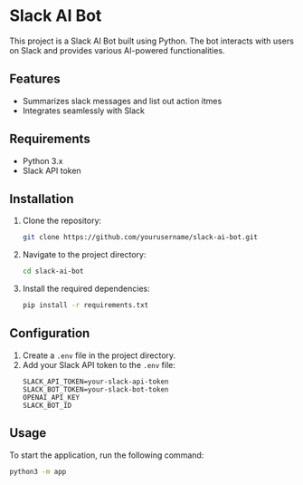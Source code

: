 # Slack AI Bot

This project is a Slack AI Bot built using Python. The bot interacts with users on Slack and provides various AI-powered functionalities.

## Features

- Summarizes slack messages and list out action itmes
- Integrates seamlessly with Slack

## Requirements

- Python 3.x
- Slack API token

## Installation

1. Clone the repository:
   ```bash
   git clone https://github.com/yourusername/slack-ai-bot.git
   ```
2. Navigate to the project directory:
   ```bash
   cd slack-ai-bot
   ```
3. Install the required dependencies:
   ```bash
   pip install -r requirements.txt
   ```

## Configuration

1. Create a `.env` file in the project directory.
2. Add your Slack API token to the `.env` file:
   ```
   SLACK_API_TOKEN=your-slack-api-token
   SLACK_BOT_TOKEN=your-slack-bot-token
   OPENAI_API_KEY
   SLACK_BOT_ID
   ```

## Usage

To start the application, run the following command:

```bash
python3 -m app
```

